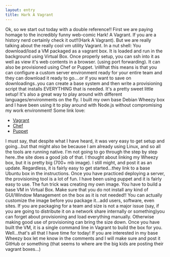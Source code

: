 ```yaml
---
layout: entry
title: Hark A Vagrant
---
```


Ok, so we start out today with a double reference!!  First we are paying homage to the incredibly funny web-comic Hark! A Vagrant.  If you are a history nerd certainly check it out!!(Hark A Vagrant).  But we are really talking about the really cool vm utility Vagrant.  In a nut shell: You download/load a VM packaged as a vagrant box.  It is loaded and run in the background using Virtual Box.  Once properly setup, you can ssh into it as well as view it's web contents in a browser. (using port forwarding).  It can also be provisioned using Chef or Puppet. \nWhat this means is that you can configure a custom server environment ready for your entire team and they can download it ready to go....or if you want to save on downloadings..you can create a base system and then write a provisioning script that installs EVERYTHING that is needed.  It's a pretty sweet little setup!  It's also a great way to play around with different languages/environments on the fly.  I built my own base Debian Wheezy box and I have been using it to play around with Node.js without compromising my work environment! 
Some link love:

* [Vagrant](http://vagrantup.com/)
* [Chef](http://wiki.opscode.com/display/chef/Home)
* [Puppet](http://docs.puppetlabs.com/pe/2.0/cloudprovisioner_overview.html)

I must say, that despite what I have heard, it was very easy to get setup and going...but that might also be because I am already using Linux, and so all the tools are running native.  I'm not going to go through the step by step
here..the site does a good job of that.  I thought about linking my Wheezy box, but it is pretty big (700+ mb image).  I still might, and post it as an update.  Regardless, it is fairly easy to get started...they link to a base
Ubuntu box in the instructions.  Once you have practiced deploying a server, the provisioning tool is a lot of fun.  I have been using puppet and it is fairly easy to use.  The fun trick was creating my own image.  You have to
build a base VM in Virtual Box.  Make sure that you do not install any kind of GUI/Window Management on the box as it is not needed!!  You can actually customize the image before you package it...add users, software, even sites.
If you are packaging for a team and size is not a major issue (say, if you are going to distribute it on a network share internally or something)you can forget about provisioning and load everything manually.  Otherwise making 
good use of provisioning can bring the size down.  Once you have built the VM, it is a single command line in Vagrant to build the box for you.  
Well...that's all that I have time for today! If you are interested in my base Wheezy box let me know in the comments and I will make sure and post it GitHub or something (that seems to where are the big kids are posting their
vagrant boxes...)
